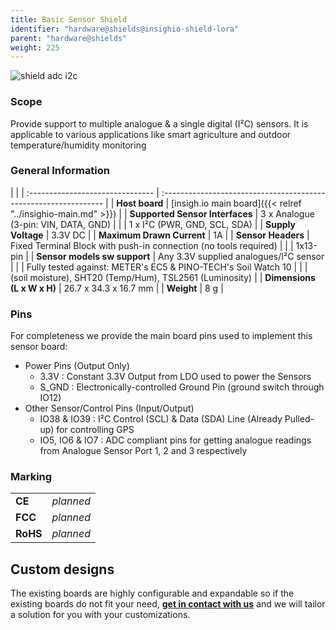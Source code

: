 ```yaml
---
title: Basic Sensor Shield
identifier: "hardware@shields@insighio-shield-lora"
parent: "hardware@shields"
weight: 225
---
```


![shield adc i2c](/images/deviceimages/insighio-shield-base-adc-i2c.png?width=30pc)


### Scope
Provide support to multiple analogue & a single digital (I²C) sensors. It is applicable to various applications like smart agriculture and outdoor temperature/humidity monitoring

### General Information

|                                  |
| :------------------------------- | :--------------------------------------------------------------- |
| **Host board**                   | [insigh.io main board]({{< relref "../insighio-main.md" >}})      |
| **Supported Sensor Interfaces**  | 3 x Analogue (3-pin: VIN, DATA, GND)                             |
|                                  | 1 x I²C (PWR, GND, SCL, SDA)                                     |
| **Supply Voltage**               | 3.3V DC                                                          |
| **Maximum Drawn Current**        | 1A                                                               |
| **Sensor Headers**               | Fixed Terminal Block with push-in connection (no tools required) |
|                                  | 1x13-pin                                                         |
| **Sensor models sw support**     | Any 3.3V supplied analogues/I²C sensor                           |
|                                  | Fully tested against: METER's EC5 & PINO-TECH's Soil Watch 10    |
|                                  | (soil moisture), SHT20 (Temp/Hum), TSL2561 (Luminosity)          |
| **Dimensions (L x W x H)**       | 26.7 x 34.3 x 16.7 mm                                            |
| **Weight**                       | 8 g                                                              |


### Pins
For completeness we provide the main board pins used to implement this sensor board:
- Power Pins (Output Only)
  - 3.3V : Constant 3.3V Output from LDO used to power the Sensors
  - S_GND : Electronically-controlled Ground Pin (ground switch through IO12)
- Other Sensor/Control Pins (Input/Output)
  - IO38 & IO39    : I²C Control (SCL) & Data (SDA) Line (Already Pulled-up) for controlling GPS
  - IO5, IO6 & IO7 : ADC compliant pins for getting analogue readings from Analogue Sensor Port 1, 2 and 3 respectively

### Marking

|          |           |
| :------- | :-------- |
| **CE**   | _planned_ |
| **FCC**  | _planned_ |
| **RoHS** | _planned_ |


## Custom designs

The existing boards are highly configurable and expandable so if the existing boards do not fit your need, **[get in contact with us](mailto:info@insigh.io)** and we will tailor a solution for you with your customizations.
